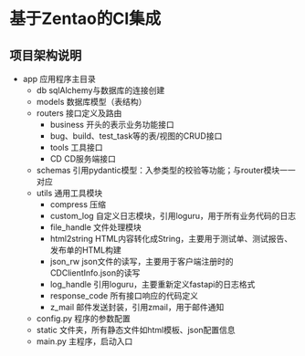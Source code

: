 # 基于Zentao的CI集成
## 项目架构说明
- app 应用程序主目录
  - db sqlAlchemy与数据库的连接创建
  - models 数据库模型（表结构）
  - routers 接口定义及路由
    - business 开头的表示业务功能接口
    - bug、build、test_task等的表/视图的CRUD接口
    - tools 工具接口
    - CD CD服务端接口
  - schemas 引用pydantic模型：入参类型的校验等功能；与router模块一一对应
  - utils 通用工具模块
    - compress 压缩
    - custom_log 自定义日志模块，引用loguru，用于所有业务代码的日志
    - file_handle 文件处理模块
    - html2string HTML内容转化成String，主要用于测试单、测试报告、发布单的HTML构建
    - json_rw  json文件的读写，主要用于客户端注册时的CDClientInfo.json的读写
    - log_handle 引用loguru，主要重新定义fastapi的日志格式
    - response_code 所有接口响应的代码定义
    - z_mail 邮件发送封装，引用zmail，用于邮件通知
  - config.py 程序的参数配置
  - static  文件夹，所有静态文件如html模板、json配置信息
  - main.py 主程序，启动入口
